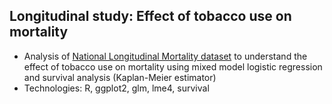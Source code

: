 ## Longitudinal study: Effect of tobacco use on mortality 
* Analysis of [National Longitudinal Mortality dataset](https://biolincc.nhlbi.nih.gov/studies/nlms/) to understand the effect of tobacco use on mortality using mixed model logistic regression and survival analysis (Kaplan-Meier estimator)
* Technologies: R, ggplot2, glm, lme4, survival

